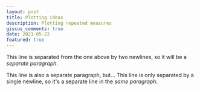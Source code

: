 ```yaml
---
layout: post
title: Plotting ideas
description: Plotting repeated measures
giscus_comments: true
date: 2021-05-22
featured: true
---
```



This line is separated from the one above by two newlines, so it will be a *separate paragraph*.

This line is also a separate paragraph, but...
This line is only separated by a single newline, so it's a separate line in the *same paragraph*.
